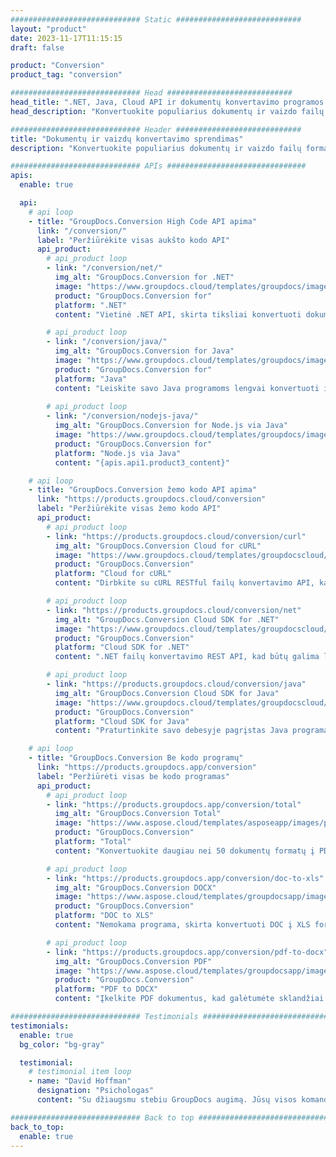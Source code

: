```yaml
---
############################# Static ############################
layout: "product"
date: 2023-11-17T11:15:15
draft: false

product: "Conversion"
product_tag: "conversion"

############################# Head ############################
head_title: ".NET, Java, Cloud API ir dokumentų konvertavimo programos iš GroupDocs"
head_description: "Konvertuokite populiarius dokumentų ir vaizdo failų formatus bet kurioje platformoje naudodami programomis ir API pagrįstus sprendimus."

############################# Header ############################
title: "Dokumentų ir vaizdų konvertavimo sprendimas"
description: "Konvertuokite populiarius dokumentų ir vaizdo failų formatus bet kurioje platformoje naudodami programomis ir API pagrįstus sprendimus."

############################# APIs ###############################
apis:
  enable: true

  api:
    # api loop
    - title: "GroupDocs.Conversion High Code API apima"
      link: "/conversion/"
      label: "Peržiūrėkite visas aukšto kodo API"
      api_product:
        # api_product loop
        - link: "/conversion/net/"
          img_alt: "GroupDocs.Conversion for .NET"
          image: "https://www.groupdocs.cloud/templates/groupdocs/images/product-logos/groupdocs-conversion-net.png"
          product: "GroupDocs.Conversion for"
          platform: ".NET"
          content: "Vietinė .NET API, skirta tiksliai konvertuoti dokumentus ir vaizdo failų formatus bet kokio tipo .NET programoje. Palaiko vaizdo vandens ženklų pridėjimą konvertuojant."

        # api_product loop
        - link: "/conversion/java/"
          img_alt: "GroupDocs.Conversion for Java"
          image: "https://www.groupdocs.cloud/templates/groupdocs/images/product-logos/groupdocs-conversion-java.png"
          product: "GroupDocs.Conversion for"
          platform: "Java"
          content: "Leiskite savo Java programoms lengvai konvertuoti į visus pramonės standartinius dokumentų formatus, įskaitant Microsoft Office, PDF, HTML, vaizdus ir daugelį kitų."
          
        # api_product loop
        - link: "/conversion/nodejs-java/"
          img_alt: "GroupDocs.Conversion for Node.js via Java"
          image: "https://www.groupdocs.cloud/templates/groupdocs/images/product-logos/groupdocs-conversion-nodejs-java.png"
          product: "GroupDocs.Conversion for"
          platform: "Node.js via Java"
          content: "{apis.api1.product3_content}"

    # api loop
    - title: "GroupDocs.Conversion žemo kodo API apima"
      link: "https://products.groupdocs.cloud/conversion"
      label: "Peržiūrėkite visas žemo kodo API"
      api_product:
        # api_product loop
        - link: "https://products.groupdocs.cloud/conversion/curl"
          img_alt: "GroupDocs.Conversion Cloud for cURL"
          image: "https://www.groupdocs.cloud/templates/groupdocscloud/images/sdk/272x272/groupdocs_conversion-for-curl.png"
          product: "GroupDocs.Conversion"
          platform: "Cloud for cURL"
          content: "Dirbkite su cURL RESTful failų konvertavimo API, kad lengvai konvertuotumėte Microsoft Office, PDF, el. paštą, projektą, HTML ir kitus įprastus failų formatus savo programose."

        # api_product loop
        - link: "https://products.groupdocs.cloud/conversion/net"
          img_alt: "GroupDocs.Conversion Cloud SDK for .NET"
          image: "https://www.groupdocs.cloud/templates/groupdocscloud/images/sdk/272x272/groupdocs_conversion-for-net.png"
          product: "GroupDocs.Conversion"
          platform: "Cloud SDK for .NET"
          content: ".NET failų konvertavimo REST API, kad būtų galima lengvai konvertuoti Microsoft Office, PDF, el. paštą, projektą, HTML ir kitus įprastus failų formatus bet kurioje platformoje naudojant debesies SDK."

        # api_product loop
        - link: "https://products.groupdocs.cloud/conversion/java"
          img_alt: "GroupDocs.Conversion Cloud SDK for Java"
          image: "https://www.groupdocs.cloud/templates/groupdocscloud/images/sdk/272x272/groupdocs_conversion-for-java.png"
          product: "GroupDocs.Conversion"
          platform: "Cloud SDK for Java"
          content: "Praturtinkite savo debesyje pagrįstas Java programas pažangiomis dokumentų konvertavimo funkcijomis bet kurioje platformoje, galinčioje iškviesti REST API."

    # api loop
    - title: "GroupDocs.Conversion Be kodo programų"
      link: "https://products.groupdocs.app/conversion"
      label: "Peržiūrėti visas be kodo programas"
      api_product:
        # api_product loop
        - link: "https://products.groupdocs.app/conversion/total"
          img_alt: "GroupDocs.Conversion Total"
          image: "https://www.aspose.cloud/templates/asposeapp/images/products/logo/aspose_conversion-app.png"
          product: "GroupDocs.Conversion"
          platform: "Total"
          content: "Konvertuokite daugiau nei 50 dokumentų formatų į PDF, XLSX, DOCX, XPS, HTML ir kt."

        # api_product loop
        - link: "https://products.groupdocs.app/conversion/doc-to-xls"
          img_alt: "GroupDocs.Conversion DOCX"
          image: "https://www.aspose.cloud/templates/groupdocsapp/images/products/logo/groupdocs_words-app.png"
          product: "GroupDocs.Conversion"
          platform: "DOC to XLS"
          content: "Nemokama programa, skirta konvertuoti DOC į XLS formatą iš bet kurios žiniatinklio naršyklės."

        # api_product loop
        - link: "https://products.groupdocs.app/conversion/pdf-to-docx"
          img_alt: "GroupDocs.Conversion PDF"
          image: "https://www.aspose.cloud/templates/groupdocsapp/images/products/logo/groupdocs_pdf-app.png"
          product: "GroupDocs.Conversion"
          platform: "PDF to DOCX"
          content: "Įkelkite PDF dokumentus, kad galėtumėte sklandžiai konvertuoti į Word (DOCX) formatą."

############################# Testimonials ###############################
testimonials:
  enable: true
  bg_color: "bg-gray"

  testimonial:
    # testimonial item loop
    - name: "David Hoffman"
      designation: "Psichologas"
      content: "Su džiaugsmu stebiu GroupDocs augimą. Jūsų visos komandos reagavimas man labai padėjo. Kai kalbuosi su kuo nors iš „GroupDocs“, galiu garantuoti, kad kažkas klauso ir daro viską."

############################# Back to top ###############################
back_to_top:
  enable: true
---
```

